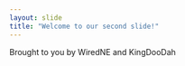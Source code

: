 ```yaml
---
layout: slide
title: "Welcome to our second slide!"
---
```

Brought to you by WiredNE and KingDooDah
